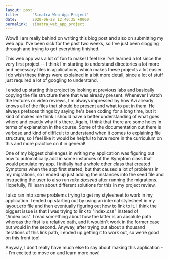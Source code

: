 ```yaml
---
layout: post
title:      "Sinatra Web App Project"
date:       2020-06-28 12:40:35 +0000
permalink:  sinatra_web_app_project
---
```



Wow!! I am really behind on writing this blog post and also on submitting my web app. I've been sick for the past two weeks, so I've just been slogging through and trying to get everything finished. 

This web app was a lot of fun to make! I feel like I've learned a lot since the very first project -- I think I'm starting to understand directories a lot more and necessary files in applications, which makes these projects a lot easier. I do wish these things were explained in a bit more detail, since a lot of stuff just required a lot of googling to understand. 

I ended up starting this project by looking at previous labs and basically copying the file structure there that was already present. Whenever I watch the lectures or video reviews, I'm always impressed by how Avi already knows all of the files that should be present and what to put in them. He always prefaces things by saying he's been coding for a long time, but it kind of makes me think I should have a better understanding of what goes where and exactly why it's there. Again, I think that there are some holes in terms of explanation in the course. Some of the documentation out there is verbose and kind of difficult to understand when it comes to explaining file structure, so I feel like it would be helpful to have more in the curriculum on this and more practice on it in general! 

One of my biggest challenges in writing my application was figuring out how to automatically add in some instances of the Symptom class that would populate my app. I initially had a whole other class that created Symptoms when the app first started, but that caused a lot of problems in my migrations, so I ended up just adding the instances into the seed file and instructing the user to also run *rake db:seed* after running the migrations. Hopefully, I'll learn about different solutions for this in my project review. 

I also ran into some problems trying to get my stylesheet to work in my application. I ended up starting out by using an internal stylesheet in my layout.erb file and then eventually figuring out how to link to it. I think the biggest issue is that I was trying to link to "index.css" instead of "/index.css". I read something about how the latter is an absolute path whereas the first is a relative path, and it wouldn't work in the former case but would in the second. Anyway, after trying out about a thousand iterations of this link path, I ended up getting it to work out, so we're good on this front too! 

Anyway, I don't really have much else to say about making this application -- I'm excited to move on and learn more now! 
